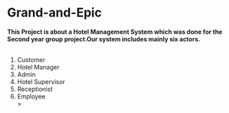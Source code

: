 # Grand-and-Epic
<b>This Project is about a Hotel Management System which was done for the Second year group project.Our system includes mainly six actors.</b><br/><br />
   <ol>
    <li>Customer </li>
    <li>Hotel Manager </li>
    <li>Admin </li>
    <li>Hotel Supervisor</li>
    <li>Receptionist </li>
    <li>Employee </li>>
    </ol>
